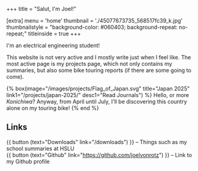 +++
title = "Salut, I'm Joel!"

[extra]
menu = 'home'
thumbnail = './45077673735_568517fc39_k.jpg'
thumbnailstyle = "background-color: #060403; background-repeat: no-repeat;"
titleinside = true
+++

I'm an electrical engineering student!

This website is not very active and I mostly write just when I feel like. The most active page is my projects page, which not only contains my summaries, but also some bike touring reports (if there are some going to come).

<div class="box-collection">

{% box(image="/images/projects/Flag_of_Japan.svg"
       title="Japan 2025"
       link1="/projects/japan-2025/"
       desc1="Read Journals") %}
  Hello, or more _Konichiwa_? Anyway, from April until July, I'll be discovering this country alone on my touring bike!
{% end %}

</div>


## Links

{{ button (text="Downloads" link="/downloads") }} – Things such as my school summaries at HSLU\
{{ button (text="Github" link="https://github.com/joelvonrotz") }} – Link to my Github profile
